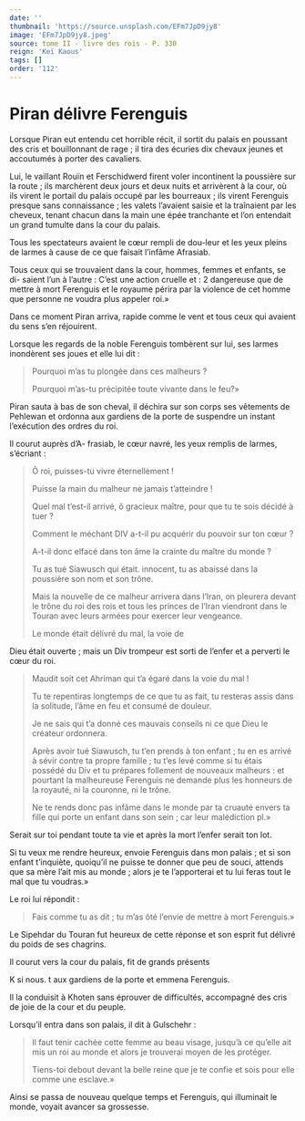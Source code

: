 ```yaml
---
date: ''
thumbnail: 'https://source.unsplash.com/EFm7JpD9jy8'
image: 'EFm7JpD9jy8.jpeg'
source: tome II - livre des rois - P. 330
reign: 'Keï Kaous'
tags: []
order: '112'
---
```


# Piran délivre Ferenguis

Lorsque Piran eut entendu cet horrible récit, il sortit du palais en poussant des cris et bouillonnant de rage ; il tira des écuries dix chevaux jeunes et accoutumés à porter des cavaliers.

Lui, le vaillant Rouïn et Ferschidwerd firent voler incontinent la poussière sur la route ; ils marchèrent deux jours et deux nuits et arrivèrent à la cour, où ils virent le portail du palais occupé par les bourreaux ; ils virent Ferenguis presque sans connaissance ; les valets l’avaient saisie et la traînaient par les cheveux, tenant chacun dans la main une épée tranchante et l’on entendait un grand tumulte dans la cour du palais.

Tous les spectateurs avaient le cœur rempli de dou-leur et les yeux pleins de larmes à cause de ce que faisait l’infâme Afrasiab.

Tous ceux qui se trouvaient dans la cour, hommes, femmes et enfants, se di- saient l’un à l’autre : C’est une action cruelle et
 : 2 dangereuse que de mettre à mort Ferenguis et le royaume périra par la violence de cet homme que personne ne voudra plus appeler roi.»

Dans ce moment Piran arriva, rapide comme le vent et tous ceux qui avaient du sens s’en réjouirent.

Lorsque les regards de la noble Ferenguis tombèrent sur lui, ses larmes inondèrent ses joues et elle lui dit :

> Pourquoi m’as tu plongée dans ces malheurs ?
>
> Pourquoi m’as-tu précipitée toute vivante dans le feu?»

Piran sauta à bas de son cheval, il déchira sur son corps ses vêtements de Pehlewan et ordonna aux gardiens de la porte de suspendre un instant l’exécution des ordres du roi.

Il courut auprès d’A-
frasiab, le cœur navré, les yeux remplis de larmes, s’écriant :

> Ô roi, puisses-tu vivre éternellement !
>
> Puisse la main du malheur ne jamais t’atteindre !
>
> Quel mal t’est-il arrivé, ô gracieux maître, pour que tu te sois décidé à tuer ?
>
> Comment le méchant DIV a-t-il pu acquérir du pouvoir sur ton cœur ?
>
> A-t-il donc elfacé dans ton âme la crainte du maître du monde ?
>
> Tu as tué Siawusch qui était. innocent, tu as abaissé dans la poussière son nom et son trône.
>
> Mais la nouvelle de ce malheur arrivera dans l’Iran, on pleurera devant le trône du roi des rois et tous les princes de l’Iran viendront dans le Touran avec leurs armées pour exercer leur vengeance.
>
> Le monde était délivré du mal, la voie de
>
> 
Dieu était ouverte ; mais un Div trompeur est sorti de l’enfer et a perverti le cœur du roi.
>
> Maudit soit cet Ahriman qui t’a égaré dans la voie du mal !
>
> Tu te repentiras longtemps de ce que tu as fait, tu resteras assis dans la solitude, l’âme en feu et consumé de douleur.
>
> Je ne sais qui t’a donné ces mauvais conseils ni ce que Dieu le créateur ordonnera.
>
> Après avoir tué Siawusch, tu t’en prends à ton enfant ; tu en es arrivé à sévir contre ta propre famille ; tu t’es levé comme si tu étais possédé du Div et tu prépares follement de nouveaux malheurs : et pourtant la malheureuse Ferenguis ne demande plus les honneurs de la royauté, ni la couronne, ni le trône.
>
> Ne te rends donc pas infâme dans le monde par ta cruauté envers ta fille qui porte un enfant dans son sein ; car leur malédiction pl.»

Serait sur toi pendant toute ta vie et après la mort l’enfer serait ton lot.

Si tu veux me rendre heureux, envoie Ferenguis dans mon palais ; et si son enfant t’inquiète, quoiqu’il ne puisse te donner que peu de souci, attends que sa mère l’ait mis au monde ; alors je te l’apporterai et tu lui feras tout le mal que tu voudras.»

Le roi lui répondit :

> Fais comme tu as dit ; tu m’as ôté l’envie de mettre à mort Ferenguis.»

Le Sipehdar du Touran fut heureux de cette réponse et son esprit fut délivré du poids de ses chagrins.

Il courut vers la cour du palais, fit de grands présents

K si nous. t aux gardiens de la porte et emmena Ferenguis.

Il la conduisit à Khoten sans éprouver de difficultés, accompagné des cris de joie de la cour et du peuple.

Lorsqu’il entra dans son palais, il dit à Gulschehr :

> Il faut tenir cachée cette femme au beau visage, jusqu’à ce qu’elle ait mis un roi au monde et alors je trouverai moyen de les protéger.
>
> Tiens-toi debout devant la belle reine que je te confie et sois pour elle comme une esclave.»

Ainsi se passa de nouveau quelque temps et Ferenguis, qui illuminait le monde, voyait avancer sa grossesse.
